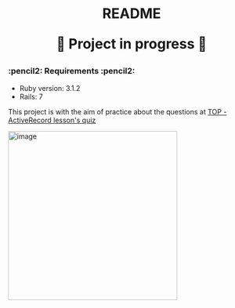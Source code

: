 <h1 align="center">
README
  
:construction: Project in progress :construction:
</h1>


<h3 align="left">
:pencil2: Requirements :pencil2:
</h3>

* Ruby version: 3.1.2
* Rails: 7

This project is with the aim of practice about the questions at [TOP - ActiveRecord lesson's quiz](https://www.theodinproject.com/lessons/ruby-on-rails-micro-reddit)








<img width="345" alt="image" src="https://user-images.githubusercontent.com/26731448/214150248-c44d82f0-83e5-4b66-b161-ae0e9f903ab6.png">
